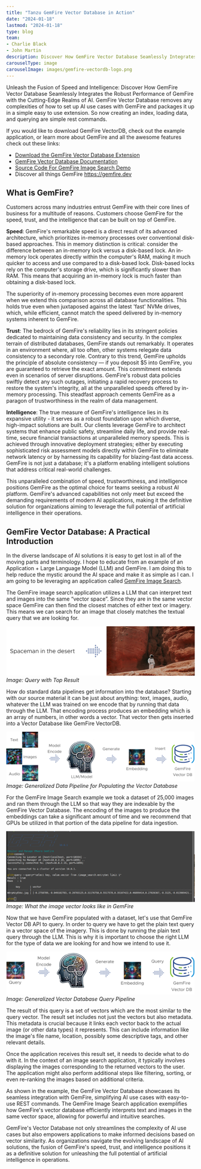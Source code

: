 ```yaml
---
title: "Tanzu GemFire Vector Database in Action"
date: "2024-01-18"
lastmod: "2024-01-18"
type: blog
team:
- Charlie Black
- John Martin
description: Discover How GemFire Vector Database Seamlessly Integrates the Robust Performance of GemFire with the Cutting-Edge Realms of AI.  
carouselType: image
carouselImage: images/gemfire-vectordb-logo.png
--- 
```


Unleash the Fusion of Speed and Intelligence: Discover How GemFire Vector Database Seamlessly Integrates the Robust Performance of GemFire with the Cutting-Edge Realms of AI.  GemFire Vector Database removes any complexities of how to set up AI use cases with GemFire and packages it up in a simple easy to use extension.  So now creating an index, loading data, and querying are simple rest commands.  

If you would like to download GemFire VectorDB, check out the example application, or learn more about GemFire and all the awesome features check out these links:

* [Download the GemFire Vector Database Extension](https://support.broadcom.com/)
* [GemFire Vector Database Documentation](https://docs.vmware.com/en/VMware-GemFire-VectorDB/1.0/gemfire-vectordb/overview.html)
* [Source Code For GemFire Image Search Demo](https://github.com/gemfire/gemfire-examples/tree/main/extensions/gemfireVectorDatabase/imageSearch) 
* Discover all things GemFire https://gemfire.dev 

## What is GemFire?

Customers across many industries entrust GemFire with their core lines of business for a multitude of reasons.   Customers choose GemFire for the speed, trust, and the intelligence that can be built on top of GemFire.   

**Speed**: GemFire's remarkable speed is a direct result of its advanced architecture, which prioritizes in-memory processes over conventional disk-based approaches. This in memory distinction is critical: consider the difference between an in-memory lock versus a disk-based lock.   An in-memory lock operates directly within the computer's RAM, making it much quicker to access and use compared to a disk-based lock. Disk-based locks rely on the computer's storage drive, which is significantly slower than RAM. This means that acquiring an in-memory lock is much faster than obtaining a disk-based lock. 

The superiority of in-memory processing becomes even more apparent when we extend this comparison across all database functionalities. This holds true even when juxtaposed against the latest 'fast' NVMe drives, which, while efficient, cannot match the speed delivered by in-memory systems inherent to GemFire.

**Trust**: The bedrock of GemFire's reliability lies in its stringent policies dedicated to maintaining data consistency and security. In the complex terrain of distributed databases, GemFire stands out remarkably. It operates in an environment where, all too often, other systems relegate data consistency to a secondary role. Contrary to this trend, GemFire upholds the principle of absolute consistency — if you deposit $5 into GemFire, you are guaranteed to retrieve the exact amount. This commitment extends even in scenarios of server disruptions. GemFire's robust data policies swiftly detect any such outages, initiating a rapid recovery process to restore the system's integrity, all at the unparalleled speeds offered by in-memory processing. This steadfast approach cements GemFire as a paragon of trustworthiness in the realm of data management.

**Intelligence**: The true measure of GemFire's intelligence lies in its expansive utility - it serves as a robust foundation upon which diverse, high-impact solutions are built. Our clients leverage GemFire to architect systems that enhance public safety, streamline daily life, and provide real-time, secure financial transactions at unparalleled memory speeds. This is achieved through innovative deployment strategies; either by executing sophisticated risk assessment models directly within GemFire to eliminate network latency or by harnessing its capability for blazing-fast data access. GemFire is not just a database; it's a platform enabling intelligent solutions that address critical real-world challenges.

This unparalleled combination of speed, trustworthiness, and intelligence positions GemFire as the optimal choice for teams seeking a robust AI platform. GemFire's advanced capabilities not only meet but exceed the demanding requirements of modern AI applications, making it the definitive solution for organizations aiming to leverage the full potential of artificial intelligence in their operations.

## GemFire Vector Database: A Practical Introduction

In the diverse landscape of AI solutions it is easy to get lost in all of the moving parts and terminology.  I hope to educate from an example of an Application + Large Language Model (LLM) and GemFire.   I am doing this to help reduce the mystic around the AI space and make it as simple as I can.   I am going to be leveraging an application called [GemFire Image Search](https://gemfire.dev/examples/java/using-a-cache-writer/).  

The GemFire  image search application utilizes a LLM that can interpret text and images into the same “vector space”.   Since they are in the same vector space GemFire can then find the closest matches of either text or imagery.   This means we can search for an image that closely matches the textual query that we are looking for.   


![Query with Top Result](images/gemfire-vectordb-spaceman-desert.png)
*Image: Query with Top Result*

How do standard data pipelines get information into the database?   Starting with our source material it can be just about anything: text, images, audio, whatever the LLM was trained on we encode that by running that data through the LLM.   That encoding process produces an embedding which is an array of numbers, in other words a vector.   That vector then gets inserted into a Vector Database like GemFire VectorDB.

![Generalized Data Pipeline for Populating the Vector Database](images/gemfire-vectordb-encoding-pipeline.png)
*Image: Generalized Data Pipeline for Populating the Vector Database*

For the GemFire Image Search example we took a dataset of 25,000 images and ran them through the LLM so that way they are indexable by the GemFire Vector Database.  The encoding of the images to produce the embeddings can take a significant amount of time and we recommend that GPUs be utilized in that portion of the data pipeline for data ingestion.


![What the image vector looks like in GemFire](images/gemfire-vectordb-gfsh-query.png)
*Image: What the image vector looks like in GemFire*

Now that we have GemFire populated with a dataset, let's use that GemFire Vector DB API to query.  In order to query we have to get the plain text query in a vector space of the imagery.    This is done by running the plain text query through the LLM.  This is why it is important to choose the right LLM for the type of data we are looking for and how we intend to use it.   

![Generalized Vector Database Query Pipeline](images/gemfire-vectordb-query-pipeline.png)
*Image: Generalized Vector Database Query Pipeline*

The result of this query is a set of vectors which are the most similar to the query vector. The result set includes not just the vectors but also metadata. This metadata is crucial because it links each vector back to the actual image (or other data types) it represents. This can include information like the image's file name, location, possibly some descriptive tags, and other relevant details.

Once the application receives this result set, it needs to decide what to do with it. In the context of an image search application, it typically involves displaying the images corresponding to the returned vectors to the user. The application might also perform additional steps like filtering, sorting, or even re-ranking the images based on additional criteria.

As shown in the example, the GemFire Vector Database showcases its seamless integration with GemFire, simplifying AI use cases with easy-to-use REST commands. The GemFire Image Search application exemplifies how GemFire's vector database efficiently interprets text and images in the same vector space, allowing for powerful and intuitive searches.

GemFire's Vector Database not only streamlines the complexity of AI use cases but also empowers applications to make informed decisions based on vector similarity. As organizations navigate the evolving landscape of AI solutions, the fusion of GemFire's speed, trust, and intelligence positions it as a definitive solution for unleashing the full potential of artificial intelligence in operations.
